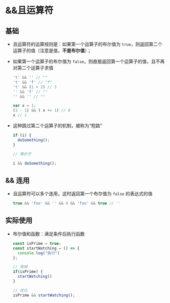 # &&且运算符

## 基础

  - 且运算符的运算规则是：如果第一个运算子的布尔值为 `true`，则返回第二个运算子的值（注意是值，**不是布尔值**）；

  - 如果第一个运算子的布尔值为 `false`，则直接返回第一个运算子的值，且不再对第二个运算子求值

    ```js
    't' && '' // ""
    't' && 'f' // "f"
    't' && (1 + 2) // 3
    '' && 'f' // ""
    '' && '' // ""

    var x = 1;
    (1 - 1) && ( x += 1) // 0
    x // 1
    ```

  - 这种跳过第二个运算子的机制，被称为“短路”

    ```js
    if (i) {
      doSomething();
    }

    // 等价于

    i && doSomething();
    ```

## && 连用

  - 且运算符可以多个连用，这时返回第一个布尔值为 `false` 的表达式的值

    ```js
    true && 'foo' && '' && 4 && 'foo' && true // ''
    ```

## 实际使用

  - 布尔值和函数：满足条件后执行函数

    ```js
    const isPrime = true;
    const startWatching = () => {
      console.log("执行")
    };

    // 常规
    if(isPrime) {
      startWatching()
    }

    // 优化
    isPrime && startWatching();
    ```
